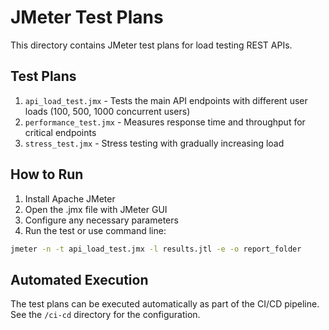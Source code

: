 # JMeter Test Plans

This directory contains JMeter test plans for load testing REST APIs.

## Test Plans

1. `api_load_test.jmx` - Tests the main API endpoints with different user loads (100, 500, 1000 concurrent users)
2. `performance_test.jmx` - Measures response time and throughput for critical endpoints
3. `stress_test.jmx` - Stress testing with gradually increasing load

## How to Run

1. Install Apache JMeter
2. Open the .jmx file with JMeter GUI
3. Configure any necessary parameters
4. Run the test or use command line:

```bash
jmeter -n -t api_load_test.jmx -l results.jtl -e -o report_folder
```

## Automated Execution

The test plans can be executed automatically as part of the CI/CD pipeline. See the `/ci-cd` directory for the configuration.
